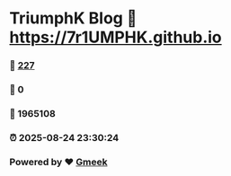# TriumphK Blog :link: https://7r1UMPHK.github.io 
### :page_facing_up: [227](https://7r1UMPHK.github.io/tag.html) 
### :speech_balloon: 0 
### :hibiscus: 1965108 
### :alarm_clock: 2025-08-24 23:30:24 
### Powered by :heart: [Gmeek](https://github.com/Meekdai/Gmeek)
